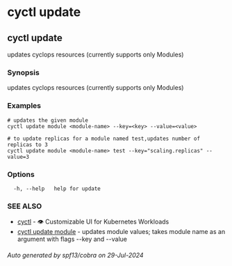 # cyctl update
## cyctl update

updates cyclops resources (currently supports only Modules)

### Synopsis

updates cyclops resources (currently supports only Modules)

### Examples

```
# updates the given module 
cyctl update module <module-name> --key=<key> --value=<value> 

# to update replicas for a module named test,updates number of replicas to 3
cyctl update module <module-name> test --key="scaling.replicas" --value=3
```

### Options

```
  -h, --help   help for update
```

### SEE ALSO

* [cyctl](cyctl.md)	 - 👁️ Customizable UI for Kubernetes Workloads
* [cyctl update module](cyctl_update_module.md)	 - updates module values; takes module name as an argument with flags --key and --value

###### Auto generated by spf13/cobra on 29-Jul-2024

